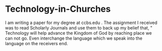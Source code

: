 # Technology-in-Churches
I am writing a paper for my degree at ccbs.edu . The assignment I received was to read Scholarly Journals and use them to back up my belief that, " Technology will help advance the Kingdom of God by reaching place we can not go. Even interchange the language which we speak into the language on the receivers end.
